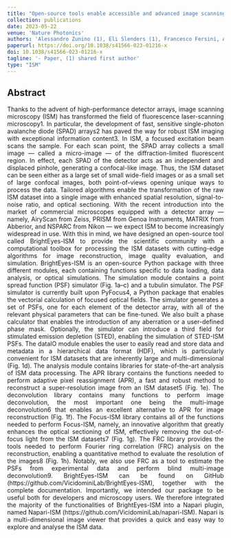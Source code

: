 ```yaml
---
title: "Open-source tools enable accessible and advanced image scanning microscopy data analysis"
collection: publications
date: 2023-05-22
venue: 'Nature Photonics'
authors: 'Alessandro Zunino (1), Eli Slenders (1), Francesco Fersini, Andrea Bucci, Mattia Donato, and Giuseppe Vicidomini'
paperurl: https://doi.org/10.1038/s41566-023-01216-x
doi: 10.1038/s41566-023-01216-x
tagline: '- Paper, (1) shared first author'
type: "ISM"
---
```


<h2> Abstract </h2>
<p align= "justify">
Thanks to the advent of high-performance detector arrays, image scanning microscopy (ISM) has transformed the field of fluorescence laser-scanning microscopy1. In particular, the development of fast, sensitive single-photon avalanche diode (SPAD) arrays2 has paved the way for robust ISM imaging with exceptional information content3. In ISM, a focused excitation beam scans the sample. For each scan point, the SPAD array collects a small image — called a micro-image — of the diffraction-limited fluorescent region. In effect, each SPAD of the detector acts as an independent and displaced pinhole, generating a confocal-like image. Thus, the ISM dataset can be seen either as a large set of small wide-field images or as a small set of large confocal images, both point-of-views opening unique ways to process the data. Tailored algorithms enable the transformation of the raw ISM dataset into a single image with enhanced spatial resolution, signal-to-noise ratio, and optical sectioning. With the recent introduction into the market of commercial microscopes equipped with a detector array — namely, AiryScan from Zeiss, PRISM from Genoa Instruments, MATRIX from Abberior, and NSPARC from Nikon — we expect ISM to become increasingly widespread in use. With this in mind, we have designed an open-source tool called BrightEyes-ISM to provide the scientific community with a computational toolbox for processing the ISM datasets with cutting-edge algorithms for image reconstruction, image quality evaluation, and simulation. BrightEyes-ISM is an open-source Python package with three different modules, each containing functions specific to data loading, data analysis, or optical simulations. The simulation module contains a point spread function (PSF) simulator (Fig. 1a–c) and a tubulin simulator. The PSF simulator is currently built upon PyFocus4, a Python package that enables the vectorial calculation of focused optical fields. The simulator generates a set of PSFs, one for each element of the detector array, with all of the relevant physical parameters that can be fine-tuned. We also built a phase calculator that enables the introduction of any aberration or a user-defined phase mask. Optionally, the simulator can introduce a third field for stimulated emission depletion (STED), enabling the simulation of STED-ISM PSFs. The dataIO module enables the user to easily read and store data and metadata in a hierarchical data format (HDF), which is particularly convenient for ISM datasets that are inherently large and multi-dimensional (Fig. 1d). The analysis module contains libraries for state-of-the-art analysis of ISM data processing. The APR library contains the functions needed to perform adaptive pixel reassignment (APR), a fast and robust method to reconstruct a super-resolution image from an ISM dataset5 (Fig. 1e). The deconvolution library contains many functions to perform image deconvolution, the most important one being the multi-image deconvolution6 that enables an excellent alternative to APR for image reconstruction (Fig. 1f). The Focus-ISM library contains all of the functions needed to perform Focus-ISM, namely, an innovative algorithm that greatly enhances the optical sectioning of ISM, effectively removing the out-of-focus light from the ISM datasets7 (Fig. 1g). The FRC library provides the tools needed to perform Fourier ring correlation (FRC) analysis on the reconstruction, enabling a quantitative method to evaluate the resolution of the images8 (Fig. 1h). Notably, we also use FRC as a tool to estimate the PSFs from experimental data and perform blind multi-image deconvolution9. BrightEyes-ISM can be found on GitHub (https://github.com/VicidominiLab/BrightEyes-ISM), together with the complete documentation. Importantly, we intended our package to be useful both for developers and microscopy users. We therefore integrated the majority of the functionalities of BrightEyes-ISM into a Napari plugin, named Napari-ISM (https://github.com/VicidominiLab/napari-ISM). Napari is a multi-dimensional image viewer that provides a quick and easy way to explore and analyse the ISM data.
  
  
